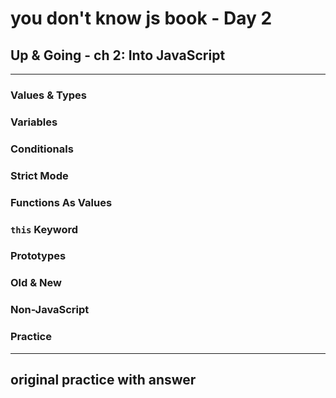 # you don't know js book - Day 2

## Up & Going - ch 2: Into JavaScript

---
### Values & Types

### Variables

### Conditionals

### Strict Mode

### Functions As Values

### `this` Keyword

### Prototypes

### Old & New

### Non-JavaScript

###   Practice

---
## original practice with answer
